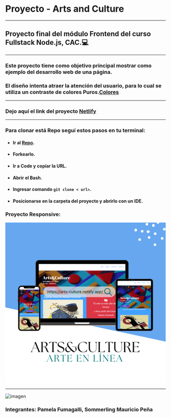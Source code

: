 # Proyecto - Arts and Culture
***
## Proyecto final del módulo Frontend del curso Fullstack Node.js, CAC.💻
***
### Este proyecto tiene como objetivo principal mostrar como ejemplo del desarrollo web de una página.
### El diseño intenta atraer la atención del usuario, para lo cual se utiliza un contraste de colores Puros.[Colores](https://es.wikipedia.org/wiki/Johannes_Itten)
*****
### Dejo aquí el link del proyecto [Netlify](https://arts-culture.netlify.app/)
*****
### Para clonar está Repo seguí estos pasos en tu terminal:
- #### Ir al [Repo](https://github.com/Pame-85/Proyecto-Front-CAC-2024).
- #### Forkearlo.
- #### Ir a Code y copiar la URL.
- #### Abrir el Bash.
- #### Ingresar comando ```git clone < url>```.
- #### Posicionarse en la carpeta del proyecto y abrirlo con un IDE.
### Proyecto Responsive:
![imagen](./images/Arts&Culture.png)
*****
![imagen](./images/Layout.png)

### Integrantes: Pamela Fumagalli, Sommerling Mauricio Peña

